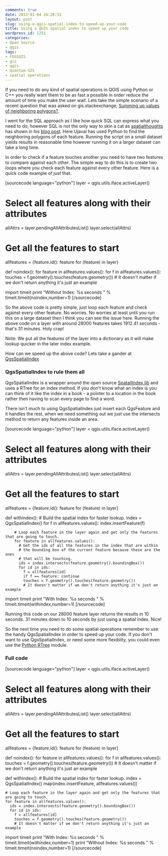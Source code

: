 ```yaml
---
comments: true
date: 2013-01-04 16:28:53
layout: post
slug: using-a-qgis-spatial-index-to-speed-up-your-code
title: Using a QGIS spatial index to speed up your code
wordpress_id: 1251
categories:
- Open Source
- qgis
tags:
- FOSSGIS
- gis
- qgis
- Quantum GIS
- spatial operations
---
```


If you need to do any kind of spatial operations in QGIS using Python or C++ you really want them to be as fast a possible in order reduce the amount of time you make the user wait. Lets take the simple scenario of a recent question that was asked on gis.stackexchange; [Summing up values of neighboring polygons?](http://gis.stackexchange.com/questions/44832/how-to-sum-up-values-of-neighbouring-polygons).

I went for the SQL approach as I like how quick SQL can express what you need to do, however SQL is not the only way to skin a cat as [spatialthoughts](http://gis.stackexchange.com/users/5160/spatialthoughts) has shown in his [blog post](http://qgistips.spatialthoughts.com/2012/12/find-neighbor-polygons-in-layer-in-qgis.html). Here Ujaval has used Python to find the neighboring polygons of each feature. Running the script on a small dataset yields results in reasonable time however running it on a larger dataset can take a long time.

In order to check if a feature touches another you need to have two features to compare against each other. The simple way to do this is to create two loops where you check each feature against every other feature. Here is a quick code example of just that.

[sourcecode language="python"]
layer = qgis.utils.iface.activeLayer()
# Select all features along with their attributes
allAttrs = layer.pendingAllAttributesList()
layer.select(allAttrs)
# Get all the features to start
allfeatures = {feature.id(): feature for (feature) in layer}

def noindex():
        for feature in allfeatures.values():
                for f in allfeatures.values():
                        touches = f.geometry().touches(feature.geometry())
                        # It doesn't matter if we don't return anything it's just an example

import timeit
print "Without Index: %s seconds " % timeit.timeit(noindex,number=1)
[/sourcecode]

So the above code is pretty simple, just loop each feature and check against every other feature. No worries. No worries at least until you run this on a large dataset then I think you can see the issue here. Running the above code on a layer with around 28000 features takes 1912.41 seconds - that's 31 minutes. Holy crap!

Note: We put all the features of the layer into a dictionary as it will make lookup quicker in the later index example.

How can we speed up the above code? Lets take a gander at [QgsSpatialIndex](http://www.qgis.org/api/classQgsSpatialIndex.html)





### QgsSpatialIndex to rule them all


QgsSpatialIndex is a wrapper around the open source [SpatailIndex lib](http://libspatialindex.github.com/) and uses a RTree for an index method. If you don't know what an index is you can think of it like the index in a book - a pointer to a location in the book rather then having to scan every page to find a word.

There isn't much to using QgsSpatialIndex just insert each QgsFeature and it handles the rest, when we need something out we just use the intersects method to return any features inside an area.

[sourcecode language="python"]
layer = qgis.utils.iface.activeLayer()
# Select all features along with their attributes
allAttrs = layer.pendingAllAttributesList()
layer.select(allAttrs)
# Get all the features to start
allfeatures = {feature.id(): feature for (feature) in layer}

def withindex():
        # Build the spatial index for faster lookup.
        index = QgsSpatialIndex()
        for f in allfeatures.values():
                index.insertFeature(f)

        # Loop each feature in the layer again and get only the features that are going to touch.
        for feature in allfeatures.values():
          # Get the ids of all the features in the index that are within
          # the bounding box of the current feature because these are the ones
          # that will be touching.
          ids = index.intersects(feature.geometry().boundingBox())
          for id in ids:
            f = allfeatures[id]
            if f == feature: continue
            touches = f.geometry().touches(feature.geometry())
            # It doesn't matter if we don't return anything it's just an example

import timeit
print "With Index: %s seconds " % timeit.timeit(withindex,number=1)
[/sourcecode]

Running this code on our 28000 feature layer returns the results in 10 seconds. 31 minutes down to 10 seconds by just using a spatial index. Nice!

So the next time you need to do some spatial operations remember to use the handy QgsSpatialIndex in order to speed up your code. If you don't want to use QgsSpatialIndex, or need some more flexiblity, you could even use the [Python RTree](http://toblerity.github.com/rtree/index.html) module.


### Full code


[sourcecode language="python"]
layer = qgis.utils.iface.activeLayer()

# Select all features along with their attributes
allAttrs = layer.pendingAllAttributesList()
layer.select(allAttrs)
# Get all the features to start
allfeatures = {feature.id(): feature for (feature) in layer}

def noindex():
	for feature in allfeatures.values():
		for f in allfeatures.values():
			touches = f.geometry().touches(feature.geometry())
			# It doesn't matter if we don't return anything it's just an example

def withindex():
	# Build the spatial index for faster lookup.
	index = QgsSpatialIndex()
	map(index.insertFeature, allfeatures.values())

	# Loop each feature in the layer again and get only the features that are going to touch.
	for feature in allfeatures.values():
	  ids = index.intersects(feature.geometry().boundingBox())
	  for id in ids:
	    f = allfeatures[id]
	    touches = f.geometry().touches(feature.geometry())
	    # It doesn't matter if we don't return anything it's just an example

import timeit
print "With Index: %s seconds " % timeit.timeit(withindex,number=1)
print "Without Index: %s seconds " % timeit.timeit(noindex,number=1)
[/sourcecode]


